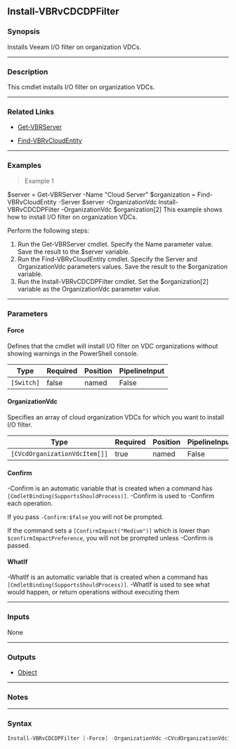 Install-VBRvCDCDPFilter
-----------------------

### Synopsis
Installs Veeam I/O filter on organization VDCs.

---

### Description

This cmdlet installs I/O filter on organization VDCs.

---

### Related Links
* [Get-VBRServer](Get-VBRServer)

* [Find-VBRvCloudEntity](Find-VBRvCloudEntity)

---

### Examples
> Example 1

$server = Get-VBRServer -Name "Cloud Server"
$organization = Find-VBRvCloudEntity -Server $server -OrganizationVdc
Install-VBRvCDCDPFilter -OrganizationVdc $organization[2]
This example shows how to install I/O filter on organization VDCs.

Perform the following steps:
1. Run the Get-VBRServer cmdlet. Specify the Name parameter value. Save the result to the $server variable.
2. Run the Find-VBRvCloudEntity cmdlet. Specify the Server and OrganizationVdc parameters values. Save the result to the $organization variable.
3. Run the Install-VBRvCDCDPFilter cmdlet. Set the $organization[2] variable as the OrganizationVdc parameter value.

---

### Parameters
#### **Force**
Defines that the cmdlet will install I/O filter on VDC organizations without showing warnings in the PowerShell console.

|Type      |Required|Position|PipelineInput|
|----------|--------|--------|-------------|
|`[Switch]`|false   |named   |False        |

#### **OrganizationVdc**
Specifies an array of cloud organization VDCs for which you want to install I/O filter.

|Type                         |Required|Position|PipelineInput|
|-----------------------------|--------|--------|-------------|
|`[CVcdOrganizationVdcItem[]]`|true    |named   |False        |

#### **Confirm**
-Confirm is an automatic variable that is created when a command has ```[CmdletBinding(SupportsShouldProcess)]```.
-Confirm is used to -Confirm each operation.

If you pass ```-Confirm:$false``` you will not be prompted.

If the command sets a ```[ConfirmImpact("Medium")]``` which is lower than ```$confirmImpactPreference```, you will not be prompted unless -Confirm is passed.

#### **WhatIf**
-WhatIf is an automatic variable that is created when a command has ```[CmdletBinding(SupportsShouldProcess)]```.
-WhatIf is used to see what would happen, or return operations without executing them

---

### Inputs
None

---

### Outputs
* [Object](https://learn.microsoft.com/en-us/dotnet/api/System.Object)

---

### Notes

---

### Syntax
```PowerShell
Install-VBRvCDCDPFilter [-Force] -OrganizationVdc <CVcdOrganizationVdcItem[]> [-Confirm] [-WhatIf] [<CommonParameters>]
```
